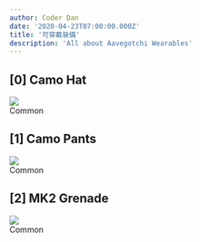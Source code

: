 ```yaml
---
author: Coder Dan
date: '2020-04-23T07:00:00.000Z'
title: '可穿戴裝備'
description: 'All about Aavegotchi Wearables'
---
```


## [0]  Camo Hat

<div class="flexRow">
<img src="/wearables/testwearable.svg" class="wearableSmall">
<div class="common">Common</div>
</div>

## [1] Camo Pants

<div class="flexRow">
<img src="/wearables/testwearable.svg" class="wearableSmall">
<div class="common">Common</div>
</div>

## [2] MK2 Grenade

<div class="flexRow">
<img src="/wearables/testwearable.svg" class="wearableSmall">
<div class="common">Common</div>
</div>
